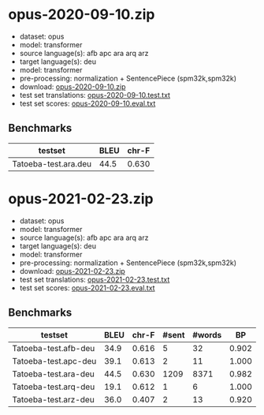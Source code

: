 # opus-2020-09-10.zip

* dataset: opus
* model: transformer
* source language(s): afb apc ara arq arz
* target language(s): deu
* model: transformer
* pre-processing: normalization + SentencePiece (spm32k,spm32k)
* download: [opus-2020-09-10.zip](https://object.pouta.csc.fi/Tatoeba-MT-models/ara-deu/opus-2020-09-10.zip)
* test set translations: [opus-2020-09-10.test.txt](https://object.pouta.csc.fi/Tatoeba-MT-models/ara-deu/opus-2020-09-10.test.txt)
* test set scores: [opus-2020-09-10.eval.txt](https://object.pouta.csc.fi/Tatoeba-MT-models/ara-deu/opus-2020-09-10.eval.txt)

## Benchmarks

| testset               | BLEU  | chr-F |
|-----------------------|-------|-------|
| Tatoeba-test.ara.deu 	| 44.5 	| 0.630 |





# opus-2021-02-23.zip

* dataset: opus
* model: transformer
* source language(s): afb apc ara arq arz
* target language(s): deu
* model: transformer
* pre-processing: normalization + SentencePiece (spm32k,spm32k)
* download: [opus-2021-02-23.zip](https://object.pouta.csc.fi/Tatoeba-MT-models/ara-deu/opus-2021-02-23.zip)
* test set translations: [opus-2021-02-23.test.txt](https://object.pouta.csc.fi/Tatoeba-MT-models/ara-deu/opus-2021-02-23.test.txt)
* test set scores: [opus-2021-02-23.eval.txt](https://object.pouta.csc.fi/Tatoeba-MT-models/ara-deu/opus-2021-02-23.eval.txt)

## Benchmarks

| testset | BLEU  | chr-F | #sent | #words | BP |
|---------|-------|-------|-------|--------|----|
| Tatoeba-test.afb-deu 	| 34.9 	| 0.616 	| 5 	| 32 	| 0.902 |
| Tatoeba-test.apc-deu 	| 39.1 	| 0.613 	| 2 	| 11 	| 1.000 |
| Tatoeba-test.ara-deu 	| 44.5 	| 0.630 	| 1209 	| 8371 	| 0.982 |
| Tatoeba-test.arq-deu 	| 19.1 	| 0.612 	| 1 	| 6 	| 1.000 |
| Tatoeba-test.arz-deu 	| 36.0 	| 0.407 	| 2 	| 13 	| 0.920 |

